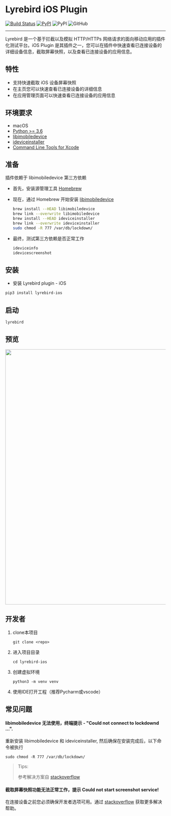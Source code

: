 # Lyrebird iOS Plugin
[![Build Status](https://travis-ci.org/Meituan-Dianping/lyrebird-ios.svg?branch=master)](https://travis-ci.org/Meituan-Dianping/lyrebird-ios)
[![PyPI](https://img.shields.io/pypi/v/lyrebird-ios.svg)](https://pypi.python.org/pypi/lyrebird-ios)
![PyPI](https://img.shields.io/pypi/pyversions/lyrebird.svg)
![GitHub](https://img.shields.io/github/license/meituan/lyrebird-ios.svg)

---
Lyrebird 是一个基于拦截以及模拟 HTTP/HTTPs 网络请求的面向移动应用的插件化测试平台。iOS Plugin 是其插件之一，您可以在插件中快速查看已连接设备的详细设备信息，截取屏幕快照，以及查看已连接设备的应用信息。

## 特性
* 支持快速截取 iOS 设备屏幕快照
* 在主页您可以快速查看已连接设备的详细信息
* 在应用管理页面可以快速查看已连接设备的应用信息

## 环境要求
- macOS
- [Python >= 3.6](https://www.python.org/downloads/release/python-360/)
- [libimobiledevice](https://github.com/libimobiledevice/libimobiledevice)
- [ideviceinstaller](https://github.com/libimobiledevice/ideviceinstaller)
- [Command Line Tools for Xcode](https://developer.apple.com/download/more/)

## 准备
插件依赖于 libimobiledevice 第三方依赖

- 首先，安装源管理工具 [Homebrew](https://brew.sh/)

- 现在，通过 Homebrew 开始安装 [libimobiledevice](https://github.com/libimobiledevice)

    ```bash
    brew install --HEAD libimobiledevice
    brew link --overwrite libimobiledevice
    brew install --HEAD ideviceinstaller
    brew link --overwrite ideviceinstaller
    sudo chmod -R 777 /var/db/lockdown/
    ```

- 最终，测试第三方依赖是否正常工作

    ```bash
    ideviceinfo
    idevicescreenshot
    ```

## 安装

- 安装 Lyrebird plugin - iOS

```bash
pip3 install lyrebird-ios
```


## 启动

```bash
lyrebird
```

## 预览

<img src="./image/home_page.png" style="width:800px">

## 开发者

1. clone本项目

    ```
    git clone <repo>
    ```

2. 进入项目目录

    ```
    cd lyrebird-ios
    ```

3. 创建虚拟环境

    ```
    python3 -m venv venv
    ```
    
4. 使用IDE打开工程（推荐Pycharm或vscode）

## 常见问题
#### libimobiledevice 无法使用，终端提示 - "Could not connect to lockdownd ...".
重新安装 libimobiledevice 和 ideviceinstaller, 然后确保在安装完成后，以下命令被执行

`sudo chmod -R 777 /var/db/lockdown/`

> Tips:
> 
> 参考解决方案自 [stackoverflow](http://stackoverflow.com/questions/39035415/ideviceinstaller-fails-with-could-not-connect-to-lockdownd-exiting)

#### 截取屏幕快照功能无法正常工作，提示 Could not start screenshot service!
在连接设备之前您必须确保开发者选项可用。通过 [stackoverflow](https://stackoverflow.com/questions/30736932/xcode-error-could-not-find-developer-disk-image) 获取更多解决帮助。

